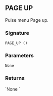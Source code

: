 ## PAGE UP

Pulse menu Page up.


### Signature

`PAGE_UP ()`


### Parameters

`None`


### Returns

\`None
\`